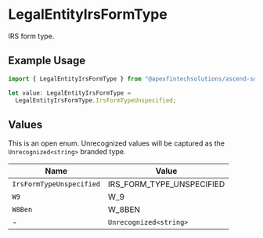 # LegalEntityIrsFormType

IRS form type.

## Example Usage

```typescript
import { LegalEntityIrsFormType } from "@apexfintechsolutions/ascend-sdk/models/components";

let value: LegalEntityIrsFormType =
  LegalEntityIrsFormType.IrsFormTypeUnspecified;
```

## Values

This is an open enum. Unrecognized values will be captured as the `Unrecognized<string>` branded type.

| Name                      | Value                     |
| ------------------------- | ------------------------- |
| `IrsFormTypeUnspecified`  | IRS_FORM_TYPE_UNSPECIFIED |
| `W9`                      | W_9                       |
| `W8Ben`                   | W_8BEN                    |
| -                         | `Unrecognized<string>`    |